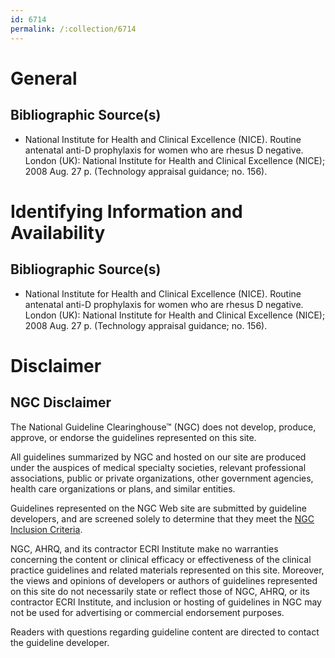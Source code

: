 ```yaml
---
id: 6714
permalink: /:collection/6714
---
```


# General

## Bibliographic Source(s)

- National Institute for Health and Clinical Excellence (NICE). Routine antenatal anti-D prophylaxis for women who are rhesus D negative. London (UK): National Institute for Health and Clinical Excellence (NICE); 2008 Aug. 27 p. (Technology appraisal guidance; no. 156).

# Identifying Information and Availability

## Bibliographic Source(s)

- National Institute for Health and Clinical Excellence (NICE). Routine antenatal anti-D prophylaxis for women who are rhesus D negative. London (UK): National Institute for Health and Clinical Excellence (NICE); 2008 Aug. 27 p. (Technology appraisal guidance; no. 156).

# Disclaimer

## NGC Disclaimer

The National Guideline Clearinghouse™ (NGC) does not develop, produce, approve, or endorse the guidelines represented on this site.

All guidelines summarized by NGC and hosted on our site are produced under the auspices of medical specialty societies, relevant professional associations, public or private organizations, other government agencies, health care organizations or plans, and similar entities.

Guidelines represented on the NGC Web site are submitted by guideline developers, and are screened solely to determine that they meet the [NGC Inclusion Criteria](/help-and-about/summaries/inclusion-criteria).

NGC, AHRQ, and its contractor ECRI Institute make no warranties concerning the content or clinical efficacy or effectiveness of the clinical practice guidelines and related materials represented on this site. Moreover, the views and opinions of developers or authors of guidelines represented on this site do not necessarily state or reflect those of NGC, AHRQ, or its contractor ECRI Institute, and inclusion or hosting of guidelines in NGC may not be used for advertising or commercial endorsement purposes.

Readers with questions regarding guideline content are directed to contact the guideline developer.


